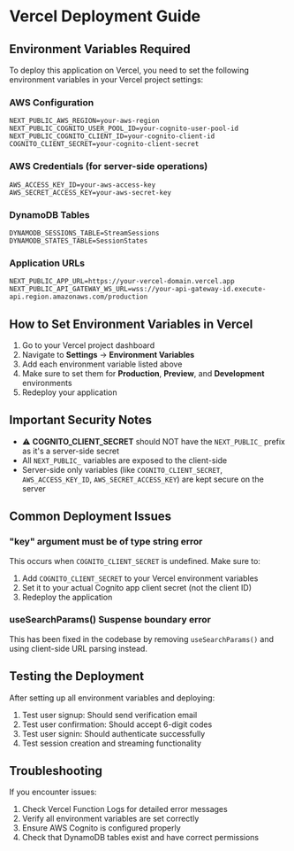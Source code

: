 # Vercel Deployment Guide

## Environment Variables Required

To deploy this application on Vercel, you need to set the following environment variables in your Vercel project settings:

### AWS Configuration
```
NEXT_PUBLIC_AWS_REGION=your-aws-region
NEXT_PUBLIC_COGNITO_USER_POOL_ID=your-cognito-user-pool-id
NEXT_PUBLIC_COGNITO_CLIENT_ID=your-cognito-client-id
COGNITO_CLIENT_SECRET=your-cognito-client-secret
```

### AWS Credentials (for server-side operations)
```
AWS_ACCESS_KEY_ID=your-aws-access-key
AWS_SECRET_ACCESS_KEY=your-aws-secret-key
```

### DynamoDB Tables
```
DYNAMODB_SESSIONS_TABLE=StreamSessions
DYNAMODB_STATES_TABLE=SessionStates
```

### Application URLs
```
NEXT_PUBLIC_APP_URL=https://your-vercel-domain.vercel.app
NEXT_PUBLIC_API_GATEWAY_WS_URL=wss://your-api-gateway-id.execute-api.region.amazonaws.com/production
```

## How to Set Environment Variables in Vercel

1. Go to your Vercel project dashboard
2. Navigate to **Settings** → **Environment Variables**
3. Add each environment variable listed above
4. Make sure to set them for **Production**, **Preview**, and **Development** environments
5. Redeploy your application

## Important Security Notes

- ⚠️ **COGNITO_CLIENT_SECRET** should NOT have the `NEXT_PUBLIC_` prefix as it's a server-side secret
- All `NEXT_PUBLIC_` variables are exposed to the client-side
- Server-side only variables (like `COGNITO_CLIENT_SECRET`, `AWS_ACCESS_KEY_ID`, `AWS_SECRET_ACCESS_KEY`) are kept secure on the server

## Common Deployment Issues

### "key" argument must be of type string error
This occurs when `COGNITO_CLIENT_SECRET` is undefined. Make sure to:
1. Add `COGNITO_CLIENT_SECRET` to your Vercel environment variables
2. Set it to your actual Cognito app client secret (not the client ID)
3. Redeploy the application

### useSearchParams() Suspense boundary error
This has been fixed in the codebase by removing `useSearchParams()` and using client-side URL parsing instead.

## Testing the Deployment

After setting up all environment variables and deploying:

1. Test user signup: Should send verification email
2. Test user confirmation: Should accept 6-digit codes
3. Test user signin: Should authenticate successfully
4. Test session creation and streaming functionality

## Troubleshooting

If you encounter issues:

1. Check Vercel Function Logs for detailed error messages
2. Verify all environment variables are set correctly
3. Ensure AWS Cognito is configured properly
4. Check that DynamoDB tables exist and have correct permissions